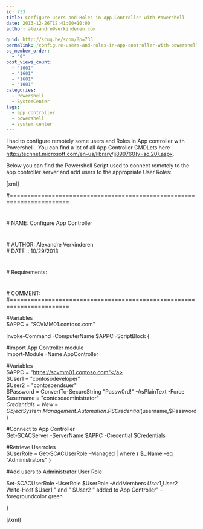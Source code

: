 ```yaml
---
id: 733
title: Configure users and Roles in App Controller with Powershell
date: 2013-12-26T12:41:00+10:00
author: alexandre@verkinderen.com

guid: http://scug.be/scom/?p=733
permalink: /configure-users-and-roles-in-app-controller-with-powershell/
sc_member_order:
  - "0"
post_views_count:
  - "1601"
  - "1601"
  - "1601"
  - "1601"
categories:
  - Powershell
  - SystemCenter
tags:
  - app controller
  - powershell
  - system center
---
```

I had to configure remotely some users and Roles in App controller with Powershell.  You can find a lot of all App Controller CMDLets here <http://technet.microsoft.com/en-us/library/jj899760(v=sc.20).aspx>.

Below you can find the Powershell Script used to connect remotely to the app controller server and add users to the appropriate User Roles:

[xml]

#=======================================================================  
#  
\# NAME: Configure App Controller  
#  
\# AUTHOR: Alexandre Verkinderen  
\# DATE  : 10/29/2013  
#  
\# Requirements:  
#  
\# COMMENT:  
#=======================================================================

#Variables  
$APPC = "SCVMM01.contoso.com"

Invoke-Command -ComputerName $APPC -ScriptBlock {

#import App Controller module  
Import-Module -Name AppController

#Variables  
$APPC = "<a href="https://scvmm01.contoso.com&quot;">https://scvmm01.contoso.com"</a>  
$User1 = "contosodeveloper"  
$User2 = "contosoendsuer"  
$Password = ConvertTo-SecureString "Passw0rd!" -AsPlainText -Force  
$username = "contosoadministrator"  
$Credentials = New-Object System.Management.Automation.PSCredential($username,$Password)

#Connect to App Controller  
Get-SCACServer -ServerName $APPC -Credential $Credentials

#Retrieve Userroles  
$UserRole = Get-SCACUserRole –Managed | where { $_.Name –eq "Administrators" }

#Add users to Administrator User Role

Set-SCACUserRole -UserRole $UserRole -AddMembers $User1,$User2  
Write-Host $User1 " and " $User2 " added to App Controller" -foregroundcolor green

}

[/xml]
